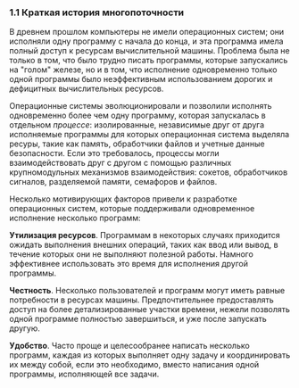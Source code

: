 ### 1.1 Краткая история многопоточности

В древнем прошлом компьютеры не имели операционных систем; они исполняли одну программу с начала до конца, и эта программа имела полный доступ к ресурсам вычислительной машины. Проблема была не только в том, что было трудно писать программы, которые запускались на "голом" железе, но и в том, что исполнение одновременно только одной программы было неэффективным использованием дорогих и дефицитных вычислительных ресурсов.

Операционные системы эволюционировали и позволили исполнять одновременно более чем одну программу, которая запускалась в отдельном *процессе*: изолированные, независимые друг от друга исполняемые программы для которых операционная система выделяла ресуры, такие как память, обработчики файлов и учетные данные безопасности. Если это требовалось, процессы могли взаимодействовать друг с другом с помощью различных крупномодульных механизмов взаимодействия: сокетов, обработчиков сигналов, разделяемой памяти, семафоров и файлов.

Несколько мотивирующих факторов привели к разработке операционных систем, которые поддерживали одновременное исполнение несколько программ:

**Утилизация ресурсов**. Программам в некоторых случаях приходится ожидать выполнения внешних операций, таких как ввод или вывод, в течение которых они не выполняют полезной работы. Намного эффективнее использовать это время для исполнения другой программы.

**Честность**. Несколько пользователей и программ могут иметь равные потребности в ресурсах машины. Предпочтительнее предоставлять доступ на более детализированные участки времени, нежели позволять одной программе полностью завершиться, и уже после запускать другую.

**Удобство**. Часто проще и целесообранее написать несколько программ, каждая из которых выполняет одну задачу и координировать их между собой, если это необходимо, вместо написания одной программы, исполняющей все задачи.
